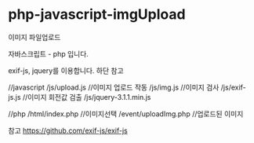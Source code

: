 # php-javascript-imgUpload

이미지 파일업로드

자바스크립트 - php 입니다.

exif-js, jquery를 이용합니다. 하단 참고

 

//javascript
/js/upload.js         //이미지 업로드 작동
/js/img.js            //이미지 검사
/js/exif-js.js        //이미지 회전값 검출
/js/jquery-3.1.1.min.js

//php
/html/index.php       //이미지선택
/event/uploadImg.php  //업로드된 이미지 


참고
https://github.com/exif-js/exif-js
